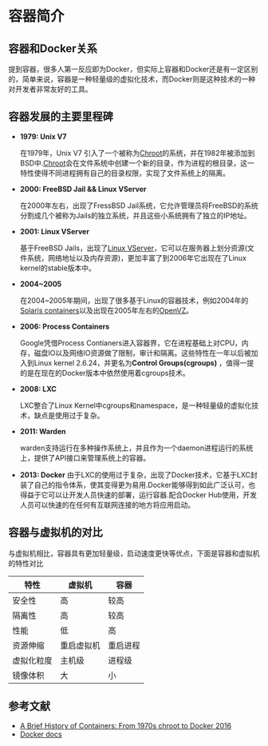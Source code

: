 # 容器简介
## 容器和Docker关系
提到容器，很多人第一反应即为Docker，但实际上容器和Docker还是有一定区别的，简单来说，容器是一种轻量级的虚拟化技术，而Docker则是这种技术的一种对开发者非常友好的工具。

## 容器发展的主要里程碑
- **1979: Unix V7**

  在1979年，Unix V7 引入了一个被称为[Chroot](https://en.wikipedia.org/wiki/Chroot)的系统，并在1982年被添加到BSD中.[Chroot](https://en.wikipedia.org/wiki/Chroot)会在文件系统中创建一个新的目录，作为进程的根目录，这一特性使得不同进程拥有自己的目录权限，实现了文件系统上的隔离。
- **2000: FreeBSD Jail && Linux VServer**

  在2000年左右，出现了FressBSD Jail系统，它允许管理员将FreeBSD的系统分割成几个被称为Jails的独立系统，并且这些小系统拥有了独立的IP地址。
- **2001: Linux VServer**

  基于FreeBSD Jails，出现了[Linux VServer](https://en.wikipedia.org/wiki/Linux-VServer)，它可以在服务器上划分资源(文件系统，网络地址以及内存资源)，更加丰富了到2006年它出现在了Linux kernel的stable版本中。
- **2004~2005**

  在2004~2005年期间，出现了很多基于Linux的容器技术，例如2004年的[Solaris containers](https://en.wikipedia.org/wiki/Solaris_Containers)以及出现在2005年左右的[OpenVZ](https://en.wikipedia.org/wiki/OpenVZ)。
- **2006: Process Containers**

  Google凭借Process Contianers进入容器界，它在进程基础上对CPU，内存，磁盘IO以及网络IO资源做了限制，审计和隔离。这些特性在一年以后被加入到Linux kernel 2.6.24，并更名为**Control Groups(cgroups)** ，值得一提的是在现在的Docker版本中依然使用着cgroups技术。

- **2008: LXC**

  LXC整合了Linux Kernel中cgroups和namespace，是一种轻量级的虚拟化技术，缺点是使用过于复杂。
- **2011: Warden**

  warden支持运行在多种操作系统上，并且作为一个daemon进程运行的系统上，提供了API接口来管理系统上的容器。
- **2013: Docker**
  由于LXC的使用过于复杂，出现了Docker技术，它基于LXC封装了自己的指令体系，使其变得更为易用.Docker能够得到如此广泛认可，也得益于它可以让开发人员快速的部署，运行容器.配合Docker Hub使用，开发人员可以快速的在任何有互联网连接的地方将应用启动。

## 容器与虚拟机的对比
与虚拟机相比，容器具有更加轻量级，启动速度更快等优点，下面是容器和虚拟机的特性对比

特性|虚拟机|容器
--- | --- | ---
安全性|高|较高
隔离性|高|较高
性能|低|高
资源伸缩|重启虚拟机|重启进程
虚拟化粒度|主机级|进程级
镜像体积|大|小

## 参考文献
- [A Brief History of Containers: From 1970s chroot to Docker 2016](http://blog.aquasec.com/a-brief-history-of-containers-from-1970s-chroot-to-docker-2016)
- [Docker docs](https://docs.docker.com)
